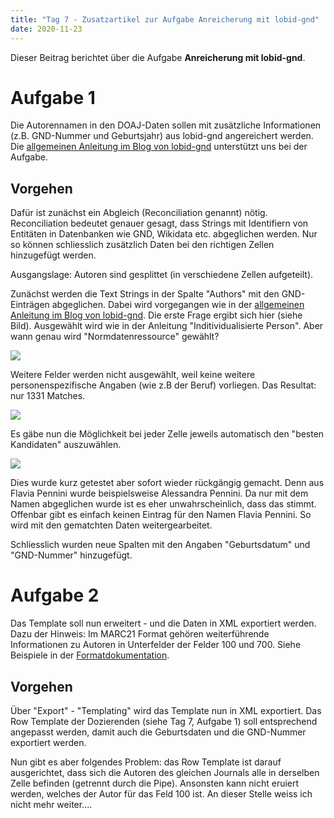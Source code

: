 ```yaml
---
title: "Tag 7 - Zusatzartikel zur Aufgabe Anreicherung mit lobid-gnd"
date: 2020-11-23
---
```


Dieser Beitrag berichtet über die Aufgabe **Anreicherung mit lobid-gnd**.

# Aufgabe 1

Die Autorennamen in den DOAJ-Daten sollen mit zusätzliche Informationen (z.B. GND-Nummer und Geburtsjahr) aus lobid-gnd angereichert werden. Die [allgemeinen Anleitung im Blog von lobid-gnd](https://blog.lobid.org/2018/08/27/openrefine.html) unterstützt uns bei der Aufgabe.

## Vorgehen

Dafür ist zunächst ein Abgleich (Reconciliation genannt) nötig. Reconciliation bedeutet genauer gesagt, dass Strings mit Identifiern von Entitäten in Datenbanken wie GND, Wikidata etc. abgeglichen werden. Nur so können schliesslich zusätzlich Daten bei den richtigen Zellen hinzugefügt werden.

Ausgangslage: Autoren sind gesplittet (in verschiedene Zellen aufgeteilt).

Zunächst werden die Text Strings in der Spalte "Authors" mit den GND-Einträgen abgeglichen. Dabei wird vorgegangen wie in der [allgemeinen Anleitung im Blog von lobid-gnd](https://blog.lobid.org/2018/08/27/openrefine.html).
Die erste Frage ergibt sich hier (siehe Bild). Ausgewählt wird wie in der Anleitung "Inditividualisierte Person". Aber wann genau wird "Normdatenressource" gewählt?

![]({{site.baseurl}}/images/reconciliation1.jpg)

Weitere Felder werden nicht ausgewählt, weil keine weitere personenspezifische Angaben (wie z.B der Beruf) vorliegen. 
Das Resultat: nur 1331 Matches.

![]({{site.baseurl}}/images/reconciliation2.jpg)

Es gäbe nun die Möglichkeit bei jeder Zelle jeweils automatisch den "besten Kandidaten" auszuwählen.


![]({{site.baseurl}}/images/reconciliation3.jpg)

Dies wurde kurz getestet aber sofort wieder rückgängig gemacht. Denn aus Flavia Pennini  wurde beispielsweise Alessandra Pennini. Da nur mit dem Namen abgeglichen wurde ist es eher unwahrscheinlich, dass das stimmt. Offenbar gibt es einfach keinen Eintrag für den Namen Flavia Pennini. So wird mit den gematchten Daten weitergearbeitet.

Schliesslich wurden neue Spalten mit den Angaben "Geburtsdatum" und "GND-Nummer" hinzugefügt.

# Aufgabe 2

Das Template soll nun erweitert - und die Daten in XML exportiert werden. Dazu der Hinweis: Im MARC21 Format gehören weiterführende Informationen zu Autoren in Unterfelder der Felder 100 und 700. Siehe Beispiele in der [Formatdokumentation](https://www.loc.gov/marc/bibliographic/concise/bd100.html).

## Vorgehen

Über "Export" - "Templating" wird das Template nun in XML exportiert. Das Row Template der Dozierenden (siehe Tag 7, Aufgabe 1) soll entsprechend angepasst werden, damit auch die Geburtsdaten und die GND-Nummer exportiert werden.

Nun gibt es aber folgendes Problem: das Row Template ist darauf ausgerichtet, dass sich die Autoren des gleichen Journals alle in derselben Zelle befinden (getrennt durch die Pipe). Ansonsten kann nicht eruiert werden, welches der Autor für das Feld 100 ist. An dieser Stelle weiss ich nicht mehr weiter....



